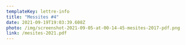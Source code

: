 ```yaml
---
templateKey: lettre-info
title: "Messites #4"
date: 2021-09-19T19:03:39.608Z
photo: /img/screenshot-2021-09-05-at-00-14-45-mesites-2017-pdf.png
link: /mesites-2021.pdf
---
```

